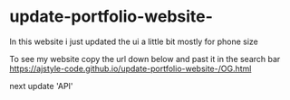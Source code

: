 # update-portfolio-website-
In this website i just updated the ui a little bit mostly  for phone size


To see my website copy the url down below and past it in the search bar
https://ajstyle-code.github.io/update-portfolio-website-/OG.html


next update 'API'


